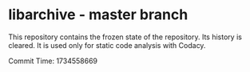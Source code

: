 # libarchive - master branch

This repository contains the frozen state of the repository.
Its history is cleared. It is used only for static code
analysis with Codacy.

Commit Time: 1734558669